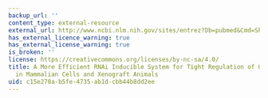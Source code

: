 ```yaml
---
backup_url: ''
content_type: external-resource
external_url: http://www.ncbi.nlm.nih.gov/sites/entrez?Db=pubmed&Cmd=ShowDetailView&TermToSearch=17616554&ordinalpos=1&itool=EntrezSystem2.PEntrez.Pubmed.Pubmed_ResultsPanel.Pubmed_RVDocSum
has_external_licence_warning: true
has_external_license_warning: true
is_broken: ''
license: https://creativecommons.org/licenses/by-nc-sa/4.0/
title: A More Efficient RNAi Inducible System for Tight Regulation of Gene Expression
  in Mammalian Cells and Xenograft Animals
uid: c15e278a-b5fe-4735-ab1d-cbb44b8dd2ee
---
```


